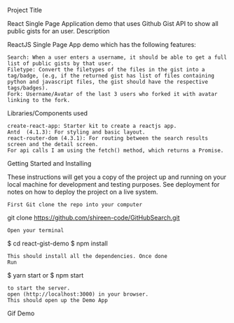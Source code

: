 Project Title

React Single Page Application demo that uses Github Gist API to show all public gists for an user.
Description

ReactJS Single Page App demo which has the following features:

    Search: When a user enters a username, it should be able to get a full list of public gists by that user.
    Filetype: Convert the filetypes of the files in the gist into a tag/badge, (e.g, if the returned gist has list of files containing python and javascript files, the gist should have the respective tags/badges).
    Fork: Username/Avatar of the last 3 users who forked it with avatar linking to the fork.

Libraries/Components used

    create-react-app: Starter kit to create a reactjs app.
    Antd  (4.1.3): For styling and basic layout.
    react-router-dom (4.3.1): For routing between the search results screen and the detail screen.
    For api calls I am using the fetch() method, which returns a Promise.

Getting Started and Installing

These instructions will get you a copy of the project up and running on your local machine for development and testing purposes. See deployment for notes on how to deploy the project on a live system.

    First Git clone the repo into your computer

git clone https://github.com/shireen-code/GitHubSearch.git

    Open your terminal

$ cd react-gist-demo
$ npm install

    This should install all the dependencies. Once done
    Run

$ yarn start
or
$ npm start

    to start the server.
    open (http://localhost:3000) in your browser.
    This should open up the Demo App

Gif Demo
